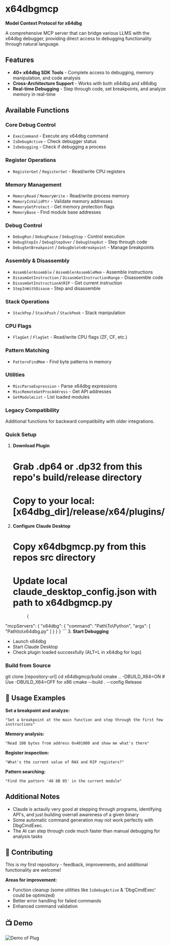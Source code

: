 # x64dbgmcp

**Model Context Protocol for x64dbg**

A comprehensive MCP server that can bridge various LLMS with the x64dbg debugger, providing direct access to debugging functionality through natural language.

## Features

- **40+ x64dbg SDK Tools** - Complete access to debugging, memory manipulation, and code analysis
- **Cross-Architecture Support** - Works with both x64dbg and x86dbg
- **Real-time Debugging** - Step through code, set breakpoints, and analyze memory in real-time

## Available Functions

### Core Debug Control
- `ExecCommand` - Execute any x64dbg command
- `IsDebugActive` - Check debugger status
- `IsDebugging` - Check if debugging a process

### Register Operations
- `RegisterGet` / `RegisterSet` - Read/write CPU registers

### Memory Management
- `MemoryRead` / `MemoryWrite` - Read/write process memory
- `MemoryIsValidPtr` - Validate memory addresses
- `MemoryGetProtect` - Get memory protection flags
- `MemoryBase` - Find module base addresses

### Debug Control
- `DebugRun` / `DebugPause` / `DebugStop` - Control execution
- `DebugStepIn` / `DebugStepOver` / `DebugStepOut` - Step through code
- `DebugSetBreakpoint` / `DebugDeleteBreakpoint` - Manage breakpoints

### Assembly & Disassembly
- `AssemblerAssemble` / `AssemblerAssembleMem` - Assemble instructions
- `DisasmGetInstruction` / `DisasmGetInstructionRange` - Disassemble code
- `DisasmGetInstructionAtRIP` - Get current instruction
- `StepInWithDisasm` - Step and disassemble

### Stack Operations
- `StackPop` / `StackPush` / `StackPeek` - Stack manipulation

### CPU Flags
- `FlagGet` / `FlagSet` - Read/write CPU flags (ZF, CF, etc.)

### Pattern Matching
- `PatternFindMem` - Find byte patterns in memory

### Utilities
- `MiscParseExpression` - Parse x64dbg expressions
- `MiscRemoteGetProcAddress` - Get API addresses
- `GetModuleList` - List loaded modules

### Legacy Compatibility
Additional functions for backward compatibility with older integrations.

### Quick Setup

1. **Download Plugin**
   # Grab .dp64 or .dp32 from this repo's build/release directory
   # Copy to your local: [x64dbg_dir]/release/x64/plugins/

2. **Configure Claude Desktop**
   # Copy x64dbgmcp.py from this repos src directory
   # Update local claude_desktop_config.json with path to x64dbgmcp.py
   ```
         {
  "mcpServers": {
    "x64dbg": {
      "command": "Path\To\Python",
      "args": [
        "Path\to\x64dbg.py"
      ]
    }
  }
         }
    ```
3. **Start Debugging**
   - Launch x64dbg
   - Start Claude Desktop
   - Check plugin loaded successfully (ALT+L in x64dbg for logs)

### Build from Source


git clone [repository-url]
cd x64dbgmcp/build
cmake .. -DBUILD_X64=ON     # Use -DBUILD_X64=OFF for x86
cmake --build . --config Release


## 🎯 Usage Examples

**Set a breakpoint and analyze:**
```
"Set a breakpoint at the main function and step through the first few instructions"
```

**Memory analysis:**
```
"Read 100 bytes from address 0x401000 and show me what's there"
```

**Register inspection:**
```
"What's the current value of RAX and RIP registers?"
```

**Pattern searching:**
```
"Find the pattern '48 8B 05' in the current module"
```

## Additional Notes

- Claude is actaully very good at stepping through programs, identifying API's, and just building overrall awareness of a given    binary
- Some automatic command generation may not work perfectly with DbgCmdExec.
- The AI can step through code much faster than manual debugging for analysis tasks


## 🤝 Contributing

This is my first repository - feedback, improvements, and additional functionality are welcome!

**Areas for improvement:**
- Function cleanup (some utilities like `IsDebugActive` & 'DbgCmdExec' could be optimized)
- Better error handling for failed commands
- Enhanced command validation

## 📺 Demo
![Demo of Plug](Showcase.gif)

